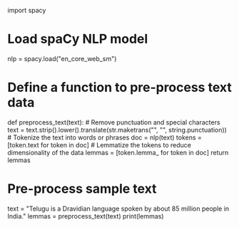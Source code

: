 import spacy

# Load spaCy NLP model
nlp = spacy.load("en_core_web_sm")

# Define a function to pre-process text data
def preprocess_text(text):
    # Remove punctuation and special characters
    text = text.strip().lower().translate(str.maketrans("", "", string.punctuation))
    # Tokenize the text into words or phrases
    doc = nlp(text)
    tokens = [token.text for token in doc]
    # Lemmatize the tokens to reduce dimensionality of the data
    lemmas = [token.lemma_ for token in doc]
    return lemmas

# Pre-process sample text
text = "Telugu is a Dravidian language spoken by about 85 million people in India."
lemmas = preprocess_text(text)
print(lemmas)
 
